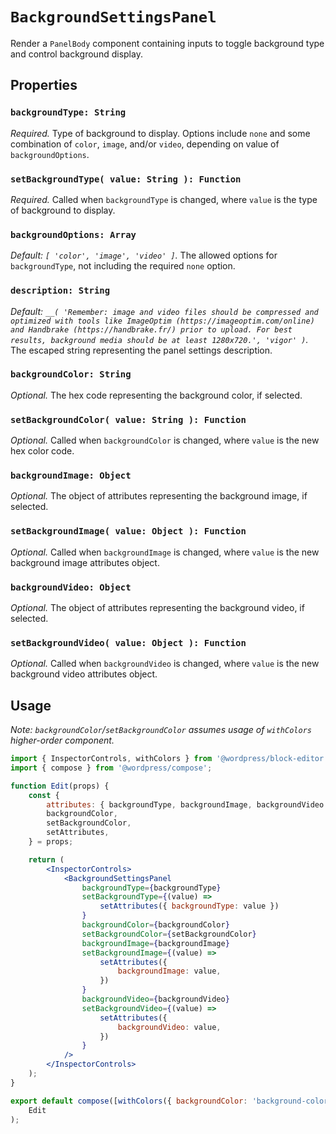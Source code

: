 # `BackgroundSettingsPanel`

Render a `PanelBody` component containing inputs to toggle background type and control background display.

## Properties

### `backgroundType: String`

_Required._ Type of background to display. Options include `none` and some combination of `color`, `image`, and/or `video`, depending on value of `backgroundOptions`.

### `setBackgroundType( value: String ): Function`

_Required._ Called when `backgroundType` is changed, where `value` is the type of background to display.

### `backgroundOptions: Array`

_Default: `[ 'color', 'image', 'video' ]`._ The allowed options for `backgroundType`, not including the required `none` option.

### `description: String`

_Default: `__( 'Remember: image and video files should be compressed and optimized with tools like ImageOptim (https://imageoptim.com/online) and Handbrake (https://handbrake.fr/) prior to upload. For best results, background media should be at least 1280x720.', 'vigor' )`._ The escaped string representing the panel settings description.

### `backgroundColor: String`

_Optional._ The hex code representing the background color, if selected.

### `setBackgroundColor( value: String ): Function`

_Optional._ Called when `backgroundColor` is changed, where `value` is the new hex color code.

### `backgroundImage: Object`

_Optional._ The object of attributes representing the background image, if selected.

### `setBackgroundImage( value: Object ): Function`

_Optional._ Called when `backgroundImage` is changed, where `value` is the new background image attributes object.

### `backgroundVideo: Object`

_Optional._ The object of attributes representing the background video, if selected.

### `setBackgroundVideo( value: Object ): Function`

_Optional._ Called when `backgroundVideo` is changed, where `value` is the new background video attributes object.

## Usage

_Note: `backgroundColor`/`setBackgroundColor` assumes usage of `withColors` higher-order component._

```jsx
import { InspectorControls, withColors } from '@wordpress/block-editor';
import { compose } from '@wordpress/compose';

function Edit(props) {
	const {
		attributes: { backgroundType, backgroundImage, backgroundVideo },
		backgroundColor,
		setBackgroundColor,
		setAttributes,
	} = props;

	return (
		<InspectorControls>
			<BackgroundSettingsPanel
				backgroundType={backgroundType}
				setBackgroundType={(value) =>
					setAttributes({ backgroundType: value })
				}
				backgroundColor={backgroundColor}
				setBackgroundColor={setBackgroundColor}
				backgroundImage={backgroundImage}
				setBackgroundImage={(value) =>
					setAttributes({
						backgroundImage: value,
					})
				}
				backgroundVideo={backgroundVideo}
				setBackgroundVideo={(value) =>
					setAttributes({
						backgroundVideo: value,
					})
				}
			/>
		</InspectorControls>
	);
}

export default compose([withColors({ backgroundColor: 'background-color' })])(
	Edit
);
```
